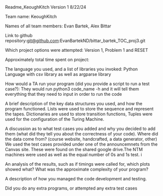 Readme_KeoughKitch
Version 1 8/22/24


Team name: KeoughKitch

Names of all team members: Evan Bartek, Alex Bittar

Link to github repository:git@github.com:EvanBartekND/bittar_bartek_TOC_proj3.git

Which project options were attempted: Version 1, Problem 1 and RESET

Approximately total time spent on project: 

The language you used, and a list of libraries you invoked: Python Language with csv library as well as argparse library

How would a TA run your program (did you provide a script to run a test case?): They would run python3 code_name -h and it will tell them everything that they need to input in order to run the code

A brief description of the key data structures you used, and how the program functioned. Lists were used to store the sequence and represent the tapes. Dictionaries are used to store transition functions, Tuples were used for the configuration of the Turing Machine.


A discussion as to what test cases you added and why you decided to add them (what did they tell you about the correctness of your code). Where did the data come from? (course website, handcrafted, a data generator, other) We used the test cases provided under one of the announcemnets from the Canvas site. These were found on the shared google drive.The NTM machines were used as well as the equal number of 0s and 1s test.
i

An analysis of the results, such as if timings were called for, which plots showed what? What was the approximate complexity of your program?


A description of how you managed the code development and testing.


Did you do any extra programs, or attempted any extra test cases
